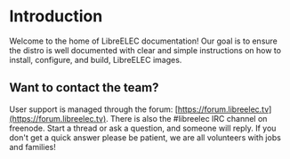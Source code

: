 # Introduction

Welcome to the home of LibreELEC documentation! Our goal is to ensure the distro is well documented with clear and simple instructions on how to install, configure, and build, LibreELEC images.

## Want to contact the team?

User support is managed through the forum: [https://forum.libreelec.tv](https://forum.libreelec.tv). There is also the \#libreelec IRC channel on freenode. Start a thread or ask a question, and someone will reply. If you don't get a quick answer please be patient, we are all volunteers with jobs and families!
